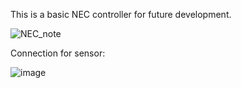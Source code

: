 
This is a basic NEC controller for future development.

![NEC_note](https://user-images.githubusercontent.com/110358483/185681457-7a3da960-9641-412e-84b3-fa025d4e3049.png)


Connection for sensor:

![image](https://user-images.githubusercontent.com/110358483/185689169-35688c54-c6b6-4f4a-b422-d6c4d3dcf6be.png)



